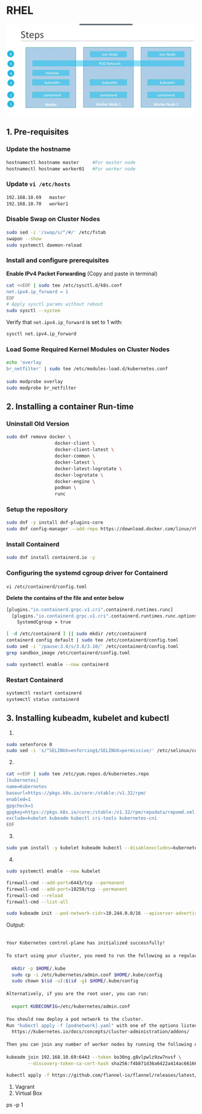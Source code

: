 # RHEL 


![Setup1](../../images/kubernetes_setup.png)

## 1. Pre-requisites
### Update the hostname
```bash
hostnamectl hostname master     #For master node
hostnamectl hostname worker01   #For worker node
```

### Update ```vi /etc/hosts```
```bash
192.168.10.69   master
192.168.10.70   worker1
```

### Disable Swap on Cluster Nodes
```bash
sudo sed -i '/swap/s/^/#/' /etc/fstab
swapon --show
sudo systemctl daemon-reload
```

### Install and configure prerequisites
**Enable IPv4 Packet Forwarding**
(Copy and paste in terminal)
```bash
cat <<EOF | sudo tee /etc/sysctl.d/k8s.conf
net.ipv4.ip_forward = 1
EOF
# Apply sysctl params without reboot
sudo sysctl --system
```
Verify that ```net.ipv4.ip_forward``` is set to 1 with:
```bash
sysctl net.ipv4.ip_forward
```
### Load Some Required Kernel Modules on Cluster Nodes
```bash
echo 'overlay
br_netfilter' | sudo tee /etc/modules-load.d/kubernetes.conf

sudo modprobe overlay
sudo modprobe br_netfilter
```


## 2.  Installing a container Run-time
### Uninstall Old Version
```bash
sudo dnf remove docker \
                  docker-client \
                  docker-client-latest \
                  docker-common \
                  docker-latest \
                  docker-latest-logrotate \
                  docker-logrotate \
                  docker-engine \
                  podman \
                  runc
```

### Setup the repository
```bash
sudo dnf -y install dnf-plugins-core
sudo dnf config-manager --add-repo https://download.docker.com/linux/rhel/docker-ce.repo
```

### Install Containerd
```bash
sudo dnf install containerd.io -y 
```

### Configuring the systemd cgroup driver for Containerd
```vi /etc/containerd/config.toml```

**Delete the contains of the file and enter below**

```bash
[plugins."io.containerd.grpc.v1.cri".containerd.runtimes.runc]
  [plugins."io.containerd.grpc.v1.cri".containerd.runtimes.runc.options]
    SystemdCgroup = true
```

```bash
[ -d /etc/containerd ] || sudo mkdir /etc/containerd
containerd config default | sudo tee /etc/containerd/config.toml
sudo sed -i '/pause:3.8/s/3.8/3.10/' /etc/containerd/config.toml
grep sandbox_image /etc/containerd/config.toml
```
```bash
sudo systemctl enable --now containerd
```

### Restart Containerd
```bash
systemctl restart containerd
systemctl status containerd
```


## 3. Installing kubeadm, kubelet and kubectl 
1. 
```bash
sudo setenforce 0
sudo sed -i 's/^SELINUX=enforcing$/SELINUX=permissive/' /etc/selinux/config
```

2. 
```bash
cat <<EOF | sudo tee /etc/yum.repos.d/kubernetes.repo
[kubernetes]
name=Kubernetes
baseurl=https://pkgs.k8s.io/core:/stable:/v1.32/rpm/
enabled=1
gpgcheck=1
gpgkey=https://pkgs.k8s.io/core:/stable:/v1.32/rpm/repodata/repomd.xml.key
exclude=kubelet kubeadm kubectl cri-tools kubernetes-cni
EOF
```

3.
```bash
sudo yum install -y kubelet kubeadm kubectl --disableexcludes=kubernetes
```

4.
```bash
sudo systemctl enable --now kubelet
```
```bash
firewall-cmd --add-port=6443/tcp --permanent
firewall-cmd --add-port=10250/tcp --permanent
firewall-cmd --reload
firewall-cmd --list-all
```

```bash
sudo kubeadm init --pod-network-cidr=10.244.0.0/16 --apiserver-advertise-address=192.168.10.69
```

Output:
```bash

Your Kubernetes control-plane has initialized successfully!

To start using your cluster, you need to run the following as a regular user:

  mkdir -p $HOME/.kube
  sudo cp -i /etc/kubernetes/admin.conf $HOME/.kube/config
  sudo chown $(id -u):$(id -g) $HOME/.kube/config

Alternatively, if you are the root user, you can run:

  export KUBECONFIG=/etc/kubernetes/admin.conf

You should now deploy a pod network to the cluster.
Run "kubectl apply -f [podnetwork].yaml" with one of the options listed at:
  https://kubernetes.io/docs/concepts/cluster-administration/addons/

Then you can join any number of worker nodes by running the following on each as root:

kubeadm join 192.168.10.69:6443 --token bo30ng.g8vlpwlz9zw7nvsf \
        --discovery-token-ca-cert-hash sha256:f4b871d36a6422a414ac66166490a55e21a2ebf063d99481578b38b01337ff44


```

```bash
kubectl apply -f https://github.com/flannel-io/flannel/releases/latest/download/kube-flannel.yml
```










1. Vagrant
2. Virtual Box


ps -p 1
